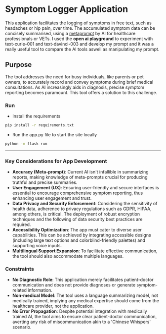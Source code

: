 # Symptom Logger Application

This application facilitates the logging of symptoms in free text, such as headaches or hip pain, over time. The accumulated symptom data can be concisely summarised, using a [metaprompt](./application/metaprompt.py) by AI for healthcare professionals or VETs. I used the **open ai playground** to experiment with text-curie-001 and text-davinci-003 and develop my prompt and it was a really useful tool to compare the AI tools aswell as manipulating my prompt.

## Purpose

The tool addresses the need for busy individuals, like parents or pet owners, to accurately record and convey symptoms during brief medical consultations. As AI increasingly aids in diagnosis, precise symptom reporting becomes paramount. This tool offers a solution to this challenge.

### Run
- Install the requirements
```bash
pip install -r requirements.txt
```
- Run the app.py file to start the site locally
```bash
python -m flask run
```
___
### Key Considerations for App Development
- **Accuracy (Meta-prompt)**: 
    Current AI isn't infallible in summarizing reports, making knowledge of meta-prompts crucial for producing truthful and precise summaries.
- **User Engagement (UX)**: 
    Ensuring user-friendly and secure interfaces is essential to encourage comprehensive symptom reporting, thus enhancing user engagement and trust.
- **Data Privacy and Security Enforcement**: 
    Considering the sensitivity of health data, adherence to privacy regulations such as GDPR, HIPAA, among others, is critical. The deployment of robust encryption techniques and the following of data security best practices are required.
- **Accessibility Optimization**: 
    The app must cater to diverse user capabilities. This can be achieved by integrating accessible designs (including large text options and colorblind-friendly palettes) and supporting voice inputs.
- **Multilingual Support Expansion**: 
    To facilitate effective communication, the tool should also accommodate multiple languages.

### Constraints
- **No Diagnostic Role**: This application merely facilitates patient-doctor communication and does not provide diagnoses or generate symptom-related information.
- **Non-medical Model**: The tool uses a language summarizing model, not medically trained, implying any medical expertise should come from the healthcare provider, not the application.
- **No Error Propagation**: Despite potential integration with medically trained AI, the tool aims to ensure clear patient-doctor communication, averting any risk of miscommunication akin to a 'Chinese Whispers' scenario.

